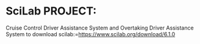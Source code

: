 # SciLab PROJECT:
Cruise Control Driver Assistance System and Overtaking Driver Assistance System
to download scilab:=https://www.scilab.org/download/6.1.0
